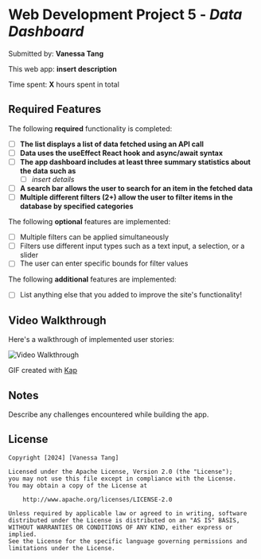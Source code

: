 # Web Development Project 5 - _Data Dashboard_

Submitted by: **Vanessa Tang**

This web app: **insert description**

Time spent: **X** hours spent in total

## Required Features

The following **required** functionality is completed:

-   [ ] **The list displays a list of data fetched using an API call**
-   [ ] **Data uses the useEffect React hook and async/await syntax**
-   [ ] **The app dashboard includes at least three summary statistics about the data such as**
    -   [ ] _insert details_
-   [ ] **A search bar allows the user to search for an item in the fetched data**
-   [ ] **Multiple different filters (2+) allow the user to filter items in the database by specified categories**

The following **optional** features are implemented:

-   [ ] Multiple filters can be applied simultaneously
-   [ ] Filters use different input types such as a text input, a selection, or a slider
-   [ ] The user can enter specific bounds for filter values

The following **additional** features are implemented:

-   [ ] List anything else that you added to improve the site's functionality!

## Video Walkthrough

Here's a walkthrough of implemented user stories:

<img src='walkthrough.gif' title='Video Walkthrough' width='' alt='Video Walkthrough' />

<!-- Replace this with whatever GIF tool you used! -->

GIF created with [Kap](https://getkap.co/)

<!-- Recommended tools:
[Kap](https://getkap.co/) for macOS
[ScreenToGif](https://www.screentogif.com/) for Windows
[peek](https://github.com/phw/peek) for Linux. -->

## Notes

Describe any challenges encountered while building the app.

## License

    Copyright [2024] [Vanessa Tang]

    Licensed under the Apache License, Version 2.0 (the "License");
    you may not use this file except in compliance with the License.
    You may obtain a copy of the License at

        http://www.apache.org/licenses/LICENSE-2.0

    Unless required by applicable law or agreed to in writing, software
    distributed under the License is distributed on an "AS IS" BASIS,
    WITHOUT WARRANTIES OR CONDITIONS OF ANY KIND, either express or implied.
    See the License for the specific language governing permissions and
    limitations under the License.
